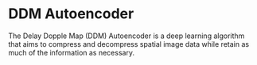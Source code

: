

# DDM Autoencoder

The Delay Dopple Map (DDM) Autoencoder is a deep learning algorithm that aims to compress and decompress spatial image data while retain as much of the information as necessary.


